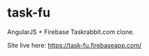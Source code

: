 # task-fu
AngularJS + Firebase Taskrabbit.com clone.

Site live here: https://task-fu.firebaseapp.com/
